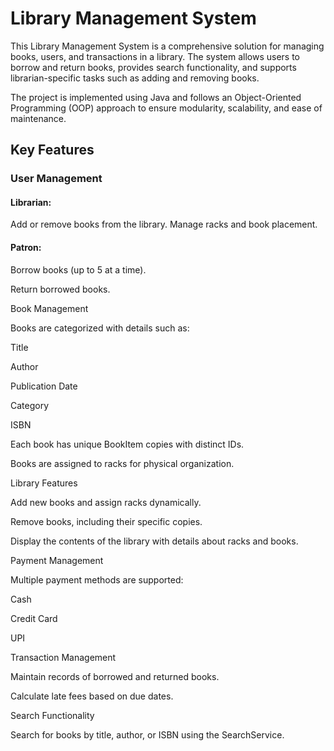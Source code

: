 # Library Management System
This Library Management System is a comprehensive solution for managing books, users, and transactions in a library. The system allows users to borrow and return books, provides search functionality, and supports librarian-specific tasks such as adding and removing books.

The project is implemented using Java and follows an Object-Oriented Programming (OOP) approach to ensure modularity, scalability, and ease of maintenance.

## Key Features
### User Management

#### Librarian:
  Add or remove books from the library.
  Manage racks and book placement.
#### Patron:

Borrow books (up to 5 at a time).

Return borrowed books.

Book Management

Books are categorized with details such as:

Title

Author

Publication Date

Category

ISBN

Each book has unique BookItem copies with distinct IDs.

Books are assigned to racks for physical organization.

Library Features

Add new books and assign racks dynamically.

Remove books, including their specific copies.

Display the contents of the library with details about racks and books.

Payment Management

Multiple payment methods are supported:

Cash

Credit Card

UPI

Transaction Management

Maintain records of borrowed and returned books.

Calculate late fees based on due dates.

Search Functionality

Search for books by title, author, or ISBN using the SearchService.

